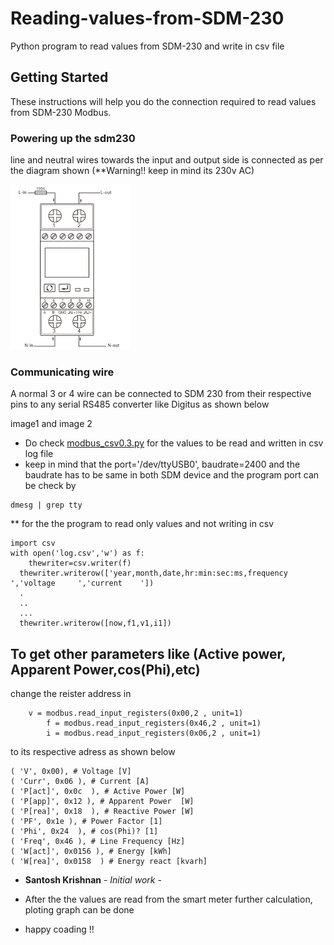 # Reading-values-from-SDM-230
Python program to read values from SDM-230 and write in csv file 

## Getting Started

These instructions will help you do the connection required to read values from SDM-230 Modbus.

### Powering up the sdm230

line and neutral wires towards the input and output side is connected as per the diagram shown
(**Warning!! keep in mind its 230v AC)


![](https://github.com/santoshkrishnanr/reading-values-from-SDM-230/blob/master/sdm_wiring.png)
### Communicating wire 
A normal 3 or 4 wire can be connected to SDM 230 from their respective pins to any serial RS485 converter like Digitus as shown below 

image1 and image 2 

* Do check [modbus_csv0.3.py](https://github.com/santoshkrishnanr/reading-values-from-SDM-230/blob/master/modbus_csv0.3.py) 
  for the values to be read and written in csv log file
 * keep in mind that the  port='/dev/ttyUSB0', baudrate=2400 and the baudrate has to be same in both SDM device and the program 
 port can be check by 
 ```
 dmesg | grep tty
 ```
 
 ** for the the program to read only values and not writing in csv 
 
```
import csv
with open('log.csv','w') as f:
	thewriter=csv.writer(f)
  thewriter.writerow(['year,month,date,hr:min:sec:ms,frequency     ','voltage     ','current    '])
  .
  ..
  ...
  thewriter.writerow([now,f1,v1,i1])
```




## To get other parameters like (Active power, Apparent Power,cos(Phi),etc)

change the reister address in 

```
    v = modbus.read_input_registers(0x00,2 , unit=1)
		f = modbus.read_input_registers(0x46,2 , unit=1)
		i = modbus.read_input_registers(0x06,2 , unit=1)
```
to its respective adress as shown below 
```
( 'V', 0x00), # Voltage [V]
( 'Curr', 0x06 ), # Current [A]
( 'P[act]', 0x0c  ), # Active Power [W]
( 'P[app]', 0x12 ), # Apparent Power  [W]
( 'P[rea]', 0x18  ), # Reactive Power [W]
( 'PF', 0x1e ), # Power Factor [1]
( 'Phi', 0x24  ), # cos(Phi)? [1]
( 'Freq', 0x46 ), # Line Frequency [Hz]
( 'W[act]', 0x0156 ), # Energy [kWh]
( 'W[rea]', 0x0158  ) # Energy react [kvarh]

```





* **Santosh Krishnan** - *Initial work* -


* After the the values are read from the smart meter further calculation, ploting graph can be done 
* happy coading !!

